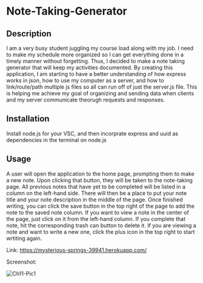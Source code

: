 # Note-Taking-Generator

## Description

I am a very busy student juggling my course load along with my job. I need to make my schedule more organized so I can get everything done in a timely manner without forgetting. Thus, I decided to make a note taking generator that will keep my activities documented. By creating this application, I am starting to have a better understanding of how express works in json, how to use my computer as a server, and how to link/route/path multiple js files so all can run off of just the server.js file. This is helping me achieve my goal of organizing and sending data when clients and my server communicate theorugh requests and responses.

## Installation

Install node.js for your VSC, and then incorprate express and uuid as dependencies in the terminal on node.js

## Usage

A user will open the application to the home page, prompting them to make a new note. Upon clicking that button, they will be taken to the note-taking page. All previous notes that have yet to be completed will be listed in a column on the left-hand side. There will then be a place to put your note title and your note description in the middle of the page. Once finished writing, you can click the save button in the top right of the page to add the note to the saved note column. If you want to view a note in the center of the page, just click on it from the left-hand column. If you complete that note, hit the corresponding trash can button to delete it. If you are viewing a note and want to write a new one, click the plus icon in the top right to start wrtiting again.

Link:  https://mysterious-springs-39941.herokuapp.com/

Screenshot:

![Ch11-Pic1](https://user-images.githubusercontent.com/122703273/221761257-f3002a37-c093-49d0-b61f-88ed4c0a6c61.JPG)
